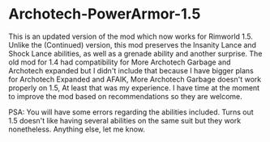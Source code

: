 # Archotech-PowerArmor-1.5
This is an updated version of the mod which now works for Rimworld 1.5. Unlike the (Continued) version, this mod preserves the Insanity Lance and Shock Lance abilities, as well as a grenade ability and another surprise.
The old mod for 1.4 had compatibility for More Archotech Garbage and Archotech expanded but I didn't include that because I have bigger plans for Archotech Expanded and AFAIK, More Archotech Garbage doesn't work properly on 1.5, At least that was my experience. I have time at the moment to improve the mod based on recommendations so they are welcome.

PSA: You will have some errors regarding the abilities included. Turns out 1.5 doesn't like having several abilities on the same suit but they work nonetheless. Anything else, let me know.
